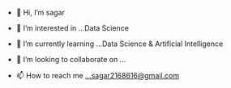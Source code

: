 - 👋 Hi, I’m sagar
- 👀 I’m interested in ...Data Science
- 🌱 I’m currently learning ...Data Science & Artificial Intelligence

- 💞️ I’m looking to collaborate on ...
- 📫 How to reach me ...sagar2168616@gmail.com

<!---
sagar2168616/sagar2168616 is a ✨ special ✨ repository because its `README.md` (this file) appears on your GitHub profile.
You can click the Preview link to take a look at your changes.
--->
